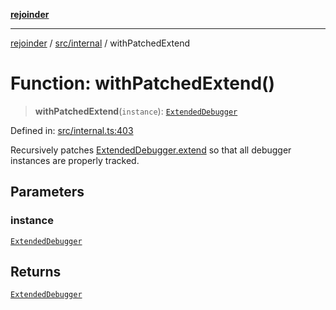 [**rejoinder**](../../../README.md)

***

[rejoinder](../../../README.md) / [src/internal](../README.md) / withPatchedExtend

# Function: withPatchedExtend()

> **withPatchedExtend**(`instance`): [`ExtendedDebugger`](../../interfaces/ExtendedDebugger.md)

Defined in: [src/internal.ts:403](https://github.com/Xunnamius/rejoinder/blob/2e193401f811190578a6daed325a2ddce540538d/src/internal.ts#L403)

Recursively patches [ExtendedDebugger.extend](../../interfaces/ExtendedDebugger.md#extend) so that all debugger
instances are properly tracked.

## Parameters

### instance

[`ExtendedDebugger`](../../interfaces/ExtendedDebugger.md)

## Returns

[`ExtendedDebugger`](../../interfaces/ExtendedDebugger.md)
